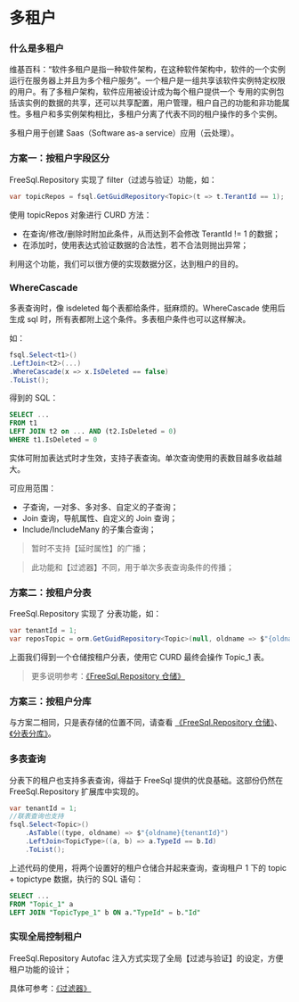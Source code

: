 # 多租户

### 什么是多租户

维基百科：“软件多租户是指一种软件架构，在这种软件架构中，软件的一个实例运行在服务器上并且为多个租户服务”。一个租户是一组共享该软件实例特定权限的用户。有了多租户架构，软件应用被设计成为每个租户提供一个 专用的实例包括该实例的数据的共享，还可以共享配置，用户管理，租户自己的功能和非功能属性。多租户和多实例架构相比，多租户分离了代表不同的租户操作的多个实例。

多租户用于创建 Saas（Software as-a service）应用（云处理）。

### 方案一：按租户字段区分

FreeSql.Repository 实现了 filter（过滤与验证）功能，如：

```csharp
var topicRepos = fsql.GetGuidRepository<Topic>(t => t.TerantId == 1);
```

使用 topicRepos 对象进行 CURD 方法：

- 在查询/修改/删除时附加此条件，从而达到不会修改 TerantId != 1 的数据；
- 在添加时，使用表达式验证数据的合法性，若不合法则抛出异常；

利用这个功能，我们可以很方便的实现数据分区，达到租户的目的。

### WhereCascade

多表查询时，像 isdeleted 每个表都给条件，挺麻烦的。WhereCascade 使用后生成 sql 时，所有表都附上这个条件。多表租户条件也可以这样解决。

如：

```csharp
fsql.Select<t1>()
.LeftJoin<t2>(...)
.WhereCascade(x => x.IsDeleted == false)
.ToList();
```

得到的 SQL：

```sql
SELECT ...
FROM t1
LEFT JOIN t2 on ... AND (t2.IsDeleted = 0)
WHERE t1.IsDeleted = 0
```

实体可附加表达式时才生效，支持子表查询。单次查询使用的表数目越多收益越大。

可应用范围：

- 子查询，一对多、多对多、自定义的子查询；
- Join 查询，导航属性、自定义的 Join 查询；
- Include/IncludeMany 的子集合查询；

> 暂时不支持【延时属性】的广播；

> 此功能和【过滤器】不同，用于单次多表查询条件的传播；

### 方案二：按租户分表

FreeSql.Repository 实现了 分表功能，如：

```csharp
var tenantId = 1;
var reposTopic = orm.GetGuidRepository<Topic>(null, oldname => $"{oldname}{tenantId}");
```

上面我们得到一个仓储按租户分表，使用它 CURD 最终会操作 Topic_1 表。

> 更多说明参考：[《FreeSql.Repository 仓储》](repository.md)

### 方案三：按租户分库

与方案二相同，只是表存储的位置不同，请查看 [《FreeSql.Repository 仓储》](repository.md)、[《分表分库》](sharding.md)。

### 多表查询

分表下的租户也支持多表查询，得益于 FreeSql 提供的优良基础。这部份仍然在 FreeSql.Repository 扩展库中实现的。

```csharp
var tenantId = 1;
//联表查询也支持
fsql.Select<Topic>()
    .AsTable((type, oldname) => $"{oldname}{tenantId}")
    .LeftJoin<TopicType>((a, b) => a.TypeId == b.Id)
    .ToList();
```

上述代码的使用，将两个设置好的租户仓储合并起来查询，查询租户 1 下的 topic + topictype 数据，执行的 SQL 语句：

```sql
SELECT ...
FROM "Topic_1" a
LEFT JOIN "TopicType_1" b ON a."TypeId" = b."Id"
```

### 实现全局控制租户

FreeSql.Repository Autofac 注入方式实现了全局【过滤与验证】的设定，方便租户功能的设计；

具体可参考：[《过滤器》](filters.md)
